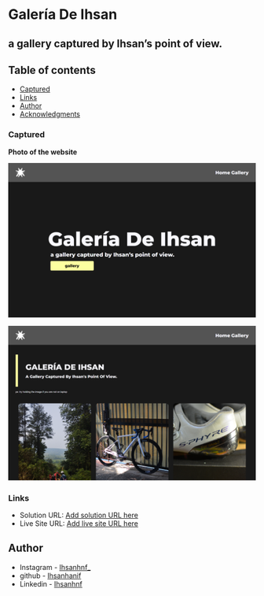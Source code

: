 # Galería De Ihsan
## a gallery captured by Ihsan’s point of view.

## Table of contents

  - [Captured](#Captured)
  - [Links](#links)
  - [Author](#author)
  - [Acknowledgments](#acknowledgments)

### Captured

**Photo of the website**

![](home.png)

![](gallery.png)

### Links

- Solution URL: [Add solution URL here](https://your-solution-url.com)
- Live Site URL: [Add live site URL here](https://your-live-site-url.com)

## Author

- Instagram - [Ihsanhnf_](https://www.instagram.com/ihsanhnf_/)
- github - [Ihsanhanif](https://github.com/Ihsanhanif)
- Linkedin - [Ihsanhnf](https://www.linkedin.com/in/ihsanhnf/)